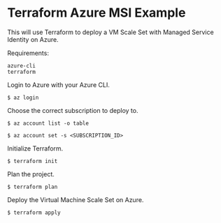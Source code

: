 # Terraform Azure MSI Example

This will use Terraform to deploy a VM Scale Set with Managed Service Identity on Azure.

Requirements:
```
azure-cli
terraform
```

Login to Azure with your Azure CLI.
``` 
$ az login
```

Choose the correct subscription to deploy to.
```
$ az account list -o table
```
```
$ az account set -s <SUBSCRIPTION_ID>
```

Initialize Terraform.
```
$ terraform init
```

Plan the project.
```
$ terraform plan
```

Deploy the Virtual Machine Scale Set on Azure.
```
$ terraform apply
```